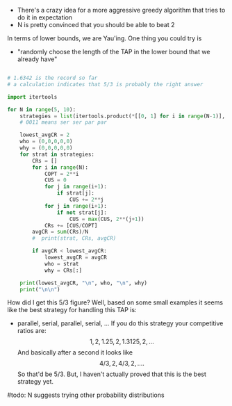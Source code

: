 
- There's a crazy idea for a more aggressive greedy algorithm that tries to do it in expectation
- N is pretty convinced that you should be able to beat 2

In terms of lower bounds, we are Yau'ing. 
One thing you could try is 
- "randomly choose the length of the TAP in the lower bound that we already have"

```python

# 1.6342 is the record so far
# a calculation indicates that 5/3 is probably the right answer

import itertools

for N in range(5, 10):
    strategies = list(itertools.product(*[[0, 1] for i in range(N-1)], [1]))
    # 0011 means ser ser par par

    lowest_avgCR = 2
    who = (0,0,0,0,0)
    why = (0,0,0,0,0)
    for strat in strategies:
        CRs = []
        for i in range(N):
            COPT = 2**i
            CUS = 0
            for j in range(i+1):
                if strat[j]:
                    CUS += 2**j
            for j in range(i+1):
                if not strat[j]:
                    CUS = max(CUS, 2**(j+1))
            CRs += [CUS/COPT]
        avgCR = sum(CRs)/N
        #  print(strat, CRs, avgCR)

        if avgCR < lowest_avgCR:
            lowest_avgCR = avgCR
            who = strat
            why = CRs[:]

    print(lowest_avgCR, "\n", who, "\n", why)
    print("\n\n")
```


How did I get this $5/3$ figure?
Well, based on some small examples it seems like the best strategy for handling this TAP is:
- parallel, serial, parallel, serial, ...
If you do this strategy your competitive ratios are:
$$1, 2, 1.25, 2, 1.3125, 2, \ldots$$
And basically after a second it looks like 
$$4/3, 2, 4/3, 2, \ldots.$$
So that'd be $5/3$. 
But, I haven't actually proved that this is the best strategy yet. 


#todo: N suggests trying other probability distributions